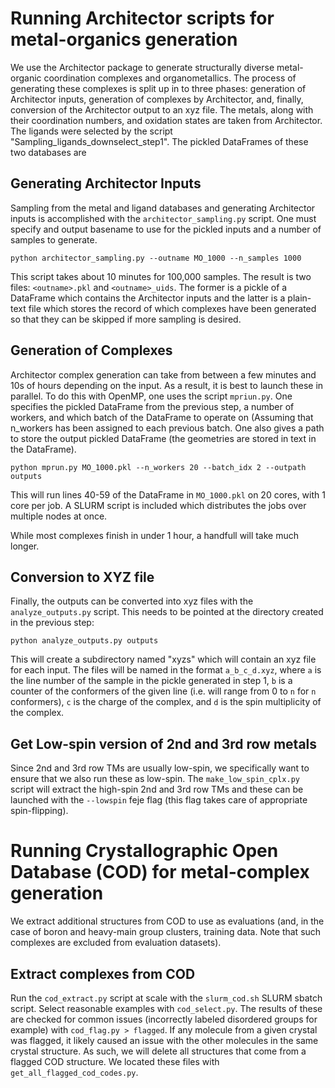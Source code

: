 # Running Architector scripts for metal-organics generation

We use the Architector package to generate structurally diverse metal-organic coordination complexes and organometallics. The process of generating these complexes is split up in to three phases: generation of Architector inputs, generation of complexes by Architector, and, finally, conversion of the Architector output to an xyz file. The metals, along with their coordination numbers, and oxidation states are taken from Architector. The ligands were selected by the script "Sampling\_ligands\_downselect\_step1". The pickled DataFrames of these two databases are

## Generating Architector Inputs

Sampling from the metal and ligand databases and generating Architector inputs is accomplished with the `architector_sampling.py` script. One must specify and output basename to use for the pickled inputs and a number of samples to generate.

```
python architector_sampling.py --outname MO_1000 --n_samples 1000
```

This script takes about 10 minutes for 100,000 samples. The result is two files: `<outname>.pkl` and `<outname>_uids`. The former is a pickle of a DataFrame which contains the Architector inputs and the latter is a plain-text file which stores the record of which complexes have been generated so that they can be skipped if more sampling is desired.

## Generation of Complexes

Architector complex generation can take from between a few minutes and 10s of hours depending on the input. As a result, it is best to launch these in parallel. To do this with OpenMP, one uses the script `mpriun.py`. One specifies the pickled DataFrame from the previous step, a number of workers, and which batch of the DataFrame to operate on (Assuming that n\_workers has been assigned to each previous batch. One also gives a path to store the output pickled DataFrame (the geometries are stored in text in the DataFrame).

```
python mprun.py MO_1000.pkl --n_workers 20 --batch_idx 2 --outpath outputs
```

This will run lines 40-59 of the DataFrame in `MO_1000.pkl` on 20 cores, with 1 core per job. A SLURM script is included which distributes the jobs over multiple nodes at once.

While most complexes finish in under 1 hour, a handfull will take much longer.

## Conversion to XYZ file

Finally, the outputs can be converted into xyz files with the `analyze_outputs.py` script. This needs to be pointed at the directory created in the previous step:

```
python analyze_outputs.py outputs
```

This will create a subdirectory named "xyzs" which will contain an xyz file for each input. The files will be named in the format `a_b_c_d.xyz`, where `a` is the line number of the sample in the pickle generated in step 1, `b` is a counter of the conformers of the given line (i.e. will range from 0 to `n` for `n` conformers), `c` is the charge of the complex, and `d` is the spin multiplicity of the complex.

## Get Low-spin version of 2nd and 3rd row metals

Since 2nd and 3rd row TMs are usually low-spin, we specifically want to ensure that we also run these as low-spin. The `make_low_spin_cplx.py` script will extract the high-spin 2nd and 3rd row TMs and these can be launched with the `--lowspin` feje flag (this flag takes care of appropriate spin-flipping). 

# Running Crystallographic Open Database (COD) for metal-complex generation

We extract additional structures from COD to use as evaluations (and, in the case of boron and heavy-main group clusters, training data. Note that such complexes are excluded from evaluation datasets).

## Extract complexes from COD

Run the `cod_extract.py` script at scale with the `slurm_cod.sh` SLURM sbatch script. Select reasonable examples with `cod_select.py`. The results of these are checked for common issues (incorrectly labeled disordered groups for example) with `cod_flag.py > flagged`. If any molecule from a given crystal was flagged, it likely caused an issue with the other molecules in the same crystal structure. As such, we will delete all structures that come from a flagged COD structure. We located these files with `get_all_flagged_cod_codes.py`.
